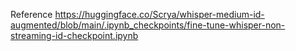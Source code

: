Reference
https://huggingface.co/Scrya/whisper-medium-id-augmented/blob/main/.ipynb_checkpoints/fine-tune-whisper-non-streaming-id-checkpoint.ipynb
